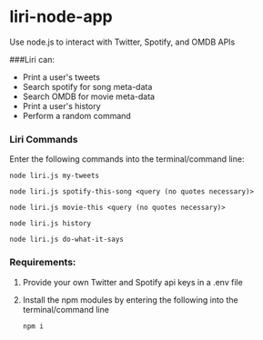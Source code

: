 # liri-node-app
Use node.js to interact with Twitter, Spotify, and OMDB APIs

###Liri can:
 - Print a user's tweets
 - Search spotify for song meta-data
 - Search OMDB for movie meta-data
 - Print a user's history
 - Perform a random command

### Liri Commands

Enter the following commands into the terminal/command line:

```
node liri.js my-tweets

node liri.js spotify-this-song <query (no quotes necessary)>

node liri.js movie-this <query (no quotes necessary)>

node liri.js history

node liri.js do-what-it-says
```

### Requirements:

 1. Provide your own Twitter and Spotify api keys in a .env file

 2. Install the npm modules by entering the following into the terminal/command line
    ```
    npm i
    ```